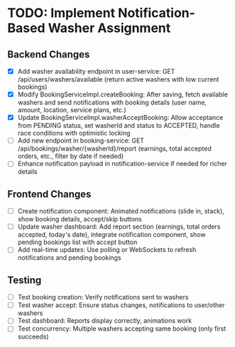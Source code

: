 # TODO: Implement Notification-Based Washer Assignment

## Backend Changes
- [x] Add washer availability endpoint in user-service: GET /api/users/washers/available (return active washers with low current bookings)
- [x] Modify BookingServiceImpl.createBooking: After saving, fetch available washers and send notifications with booking details (user name, amount, location, service plans, etc.)
- [x] Update BookingServiceImpl.washerAcceptBooking: Allow acceptance from PENDING status, set washerId and status to ACCEPTED, handle race conditions with optimistic locking
- [ ] Add new endpoint in booking-service: GET /api/bookings/washer/{washerId}/report (earnings, total accepted orders, etc., filter by date if needed)
- [ ] Enhance notification payload in notification-service if needed for richer details

## Frontend Changes
- [ ] Create notification component: Animated notifications (slide in, stack), show booking details, accept/skip buttons
- [ ] Update washer dashboard: Add report section (earnings, total orders accepted, today's date), integrate notification component, show pending bookings list with accept button
- [ ] Add real-time updates: Use polling or WebSockets to refresh notifications and pending bookings

## Testing
- [ ] Test booking creation: Verify notifications sent to washers
- [ ] Test washer accept: Ensure status changes, notifications to user/other washers
- [ ] Test dashboard: Reports display correctly, animations work
- [ ] Test concurrency: Multiple washers accepting same booking (only first succeeds)
